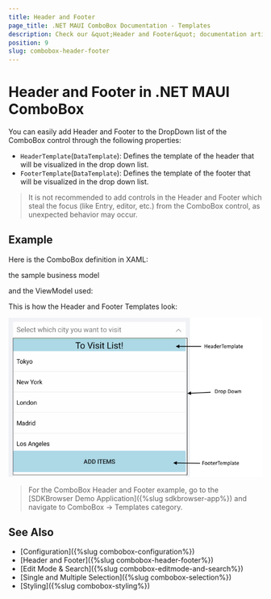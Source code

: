 ```yaml
---
title: Header and Footer
page_title: .NET MAUI ComboBox Documentation - Templates
description: Check our &quot;Header and Footer&quot; documentation article for Telerik ComboBox for .NET MAUI control.
position: 9
slug: combobox-header-footer
---
```


# Header and Footer in .NET MAUI ComboBox

You can easily add Header and Footer to the DropDown list of the ComboBox control through the following properties:

* `HeaderTemplate`(`DataTemplate`): Defines the template of the header that will be visualized in the drop down list.
* `FooterTemplate`(`DataTemplate`): Defines the template of the footer that will be visualized in the drop down list.

> It is not recommended to add controls in the Header and Footer which steal the focus (like Entry, editor, etc.) from the ComboBox control, as unexpected behavior may occur. 

## Example 

Here is the ComboBox definition in XAML:

<snippet id='combobox-header-footer-template'/>

the sample business model

<snippet id='combobox-city-businessmodel'/>

and the ViewModel used:

<snippet id='combobox-cities-viewmodel'/>

This is how the Header and Footer Templates look: 

![ComboBox Header Footer Templates](images/combobox-header-footer.png)

> For the ComboBox Header and Footer example, go to the [SDKBrowser Demo Application]({%slug sdkbrowser-app%}) and navigate to ComboBox -> Templates category.

## See Also

- [Configuration]({%slug combobox-configuration%})
- [Header and Footer]({%slug combobox-header-footer%})
- [Edit Mode & Search]({%slug combobox-editmode-and-search%}) 
- [Single and Multiple Selection]({%slug combobox-selection%})
- [Styling]({%slug combobox-styling%})